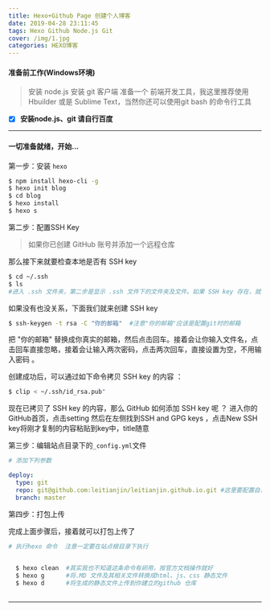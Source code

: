 ```yaml
---
title: Hexo+Github Page 创建个人博客
date: 2019-04-28 23:11:45
tags: Hexo Github Node.js Git 
cover: /img/1.jpg
categories: HEXO博客
---
```

#### 准备前工作(Windows环境)

> 安装 node.js
> 安装  git 客户端
> 准备一个 前端开发工具，我这里推荐使用 Hbuilder 或是 Sublime Text，当然你还可以使用git bash 的命令行工具
- [x] **安装node.js、git  请自行百度**
 
---


#### 一切准备就绪，开始...

第一步：安装 ``hexo``

```bash
$ npm install hexo-cli -g
$ hexo init blog
$ cd blog
$ hexo install
$ hexo s
```

第二步：配置SSH Key
> 如果你已创建 GitHub 账号并添加一个远程仓库

那么接下来就要检查本地是否有 SSH key

```bash
$ cd ~/.ssh
$ ls
#进入 .ssh 文件夹，第二步是显示 .ssh 文件下的文件夹及文件。如果 SSH key 存在，就会显示 id_rsa、id_rsa.pub、know_hosts 三个文件 。
```
如果没有也没关系，下面我们就来创建 SSH key
```bash
$ ssh-keygen -t rsa -C "你的邮箱"  #注意"你的邮箱"应该是配置git时的邮箱
```

把 "你的邮箱" 替换成你真实的邮箱，然后点击回车。接着会让你输入文件名，点击回车直接忽略，接着会让输入两次密码，点击两次回车，直接设置为空，不用输入密码 。

创建成功后，可以通过如下命令拷贝 SSH key 的内容 ：
```bash
$ clip < ~/.ssh/id_rsa.pub"
```

现在已拷贝了 SSH key 的内容，那么 GitHub 如何添加 SSH key 呢 ？
进入你的GitHub首页，点击setting 然后在左侧找到SSH and GPG keys ，点击New SSH key将刚才复制的内容粘贴到key中，title随意


第三步：编辑站点目录下的`_config.yml`文件

```yml
# 添加下列参数

deploy:
  type: git
  repo: git@github.com:leitianjin/leitianjin.github.io.git #这里要配置自己的代码仓库哦，否则上传不到你github仓库
  branch: master
```

第四步：打包上传

完成上面步骤后，接着就可以打包上传了

```bash
# 执行hexo 命令  注意一定要在站点根目录下执行
 

  $ hexo clean  #其实我也不知道这条命令有卵用，按官方文档操作就好
  $ hexo g      #将.MD 文件及其相关文件转换成html、js、css 静态文件
  $ hexo d		#将生成的静态文件上传到你建立的github 仓库  
  
```





--- 
